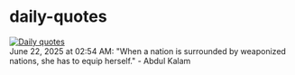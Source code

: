 # daily-quotes
[![Daily quotes](https://github.com/ceepu8/daily-quotes/actions/workflows/daily-quote.yml/badge.svg)](https://github.com/ceepu8/daily-quotes/actions/workflows/daily-quote.yml)<br/>
June 22, 2025 at 02:54 AM: "When a nation is surrounded by weaponized nations, she has to equip herself." - Abdul Kalam
